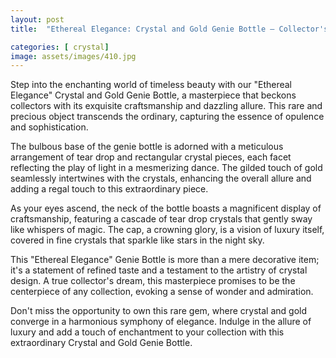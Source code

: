 ```yaml
---
layout: post
title:  "Ethereal Elegance: Crystal and Gold Genie Bottle – Collector's Dream"

categories: [ crystal]
image: assets/images/410.jpg
---
```

Step into the enchanting world of timeless beauty with our "Ethereal Elegance" Crystal and Gold Genie Bottle, a masterpiece that beckons collectors with its exquisite craftsmanship and dazzling allure. This rare and precious object transcends the ordinary, capturing the essence of opulence and sophistication.

The bulbous base of the genie bottle is adorned with a meticulous arrangement of tear drop and rectangular crystal pieces, each facet reflecting the play of light in a mesmerizing dance. The gilded touch of gold seamlessly intertwines with the crystals, enhancing the overall allure and adding a regal touch to this extraordinary piece.

As your eyes ascend, the neck of the bottle boasts a magnificent display of craftsmanship, featuring a cascade of tear drop crystals that gently sway like whispers of magic. The cap, a crowning glory, is a vision of luxury itself, covered in fine crystals that sparkle like stars in the night sky.

This "Ethereal Elegance" Genie Bottle is more than a mere decorative item; it's a statement of refined taste and a testament to the artistry of crystal design. A true collector's dream, this masterpiece promises to be the centerpiece of any collection, evoking a sense of wonder and admiration.

Don't miss the opportunity to own this rare gem, where crystal and gold converge in a harmonious symphony of elegance. Indulge in the allure of luxury and add a touch of enchantment to your collection with this extraordinary Crystal and Gold Genie Bottle.
